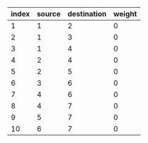 |index|source|destination|weight|
|:----|:----|:----|:----|
|1|1|2|0|
|2|1|3|0|
|3|1|4|0|
|4|2|4|0|
|5|2|5|0|
|6|3|6|0|
|7|4|6|0|
|8|4|7|0|
|9|5|7|0|
|10|6|7|0|